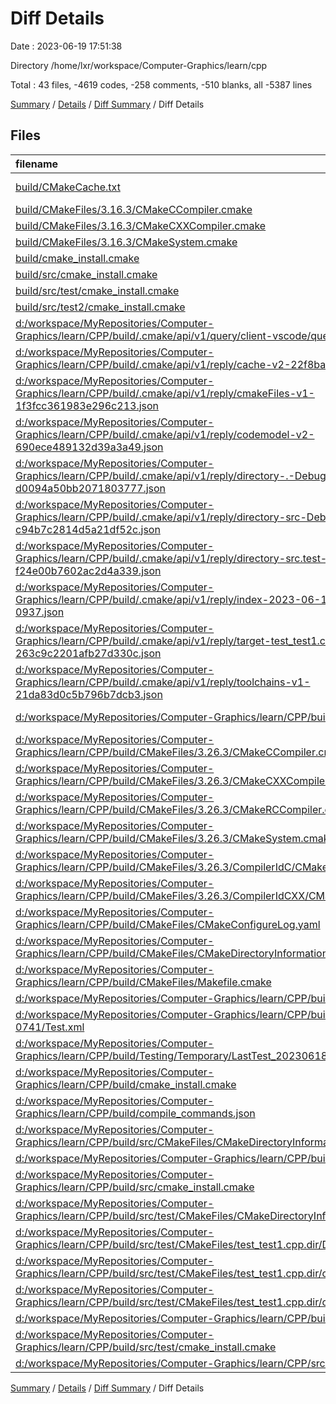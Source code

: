 # Diff Details

Date : 2023-06-19 17:51:38

Directory /home/lxr/workspace/Computer-Graphics/learn/cpp

Total : 43 files,  -4619 codes, -258 comments, -510 blanks, all -5387 lines

[Summary](results.md) / [Details](details.md) / [Diff Summary](diff.md) / Diff Details

## Files
| filename | language | code | comment | blank | total |
| :--- | :--- | ---: | ---: | ---: | ---: |
| [build/CMakeCache.txt](/build/CMakeCache.txt) | CMake Cache | 297 | 0 | 64 | 361 |
| [build/CMakeFiles/3.16.3/CMakeCCompiler.cmake](/build/CMakeFiles/3.16.3/CMakeCCompiler.cmake) | CMake | 60 | 0 | 17 | 77 |
| [build/CMakeFiles/3.16.3/CMakeCXXCompiler.cmake](/build/CMakeFiles/3.16.3/CMakeCXXCompiler.cmake) | CMake | 70 | 0 | 19 | 89 |
| [build/CMakeFiles/3.16.3/CMakeSystem.cmake](/build/CMakeFiles/3.16.3/CMakeSystem.cmake) | CMake | 10 | 0 | 6 | 16 |
| [build/cmake_install.cmake](/build/cmake_install.cmake) | CMake | 46 | 0 | 10 | 56 |
| [build/src/cmake_install.cmake](/build/src/cmake_install.cmake) | CMake | 38 | 0 | 9 | 47 |
| [build/src/test/cmake_install.cmake](/build/src/test/cmake_install.cmake) | CMake | 33 | 0 | 7 | 40 |
| [build/src/test2/cmake_install.cmake](/build/src/test2/cmake_install.cmake) | CMake | 33 | 0 | 7 | 40 |
| [d:/workspace/MyRepositories/Computer-Graphics/learn/CPP/build/.cmake/api/v1/query/client-vscode/query.json](/d:/workspace/MyRepositories/Computer-Graphics/learn/CPP/build/.cmake/api/v1/query/client-vscode/query.json) | JSON | -1 | 0 | 0 | -1 |
| [d:/workspace/MyRepositories/Computer-Graphics/learn/CPP/build/.cmake/api/v1/reply/cache-v2-22f8ba38f913e7de351b.json](/d:/workspace/MyRepositories/Computer-Graphics/learn/CPP/build/.cmake/api/v1/reply/cache-v2-22f8ba38f913e7de351b.json) | JSON | -1,563 | 0 | -1 | -1,564 |
| [d:/workspace/MyRepositories/Computer-Graphics/learn/CPP/build/.cmake/api/v1/reply/cmakeFiles-v1-1f3fcc361983e296c213.json](/d:/workspace/MyRepositories/Computer-Graphics/learn/CPP/build/.cmake/api/v1/reply/cmakeFiles-v1-1f3fcc361983e296c213.json) | JSON | -175 | 0 | -1 | -176 |
| [d:/workspace/MyRepositories/Computer-Graphics/learn/CPP/build/.cmake/api/v1/reply/codemodel-v2-690ece489132d39a3a49.json](/d:/workspace/MyRepositories/Computer-Graphics/learn/CPP/build/.cmake/api/v1/reply/codemodel-v2-690ece489132d39a3a49.json) | JSON | -92 | 0 | -1 | -93 |
| [d:/workspace/MyRepositories/Computer-Graphics/learn/CPP/build/.cmake/api/v1/reply/directory-.-Debug-d0094a50bb2071803777.json](/d:/workspace/MyRepositories/Computer-Graphics/learn/CPP/build/.cmake/api/v1/reply/directory-.-Debug-d0094a50bb2071803777.json) | JSON | -14 | 0 | -1 | -15 |
| [d:/workspace/MyRepositories/Computer-Graphics/learn/CPP/build/.cmake/api/v1/reply/directory-src-Debug-c94b7c2814d5a21df52c.json](/d:/workspace/MyRepositories/Computer-Graphics/learn/CPP/build/.cmake/api/v1/reply/directory-src-Debug-c94b7c2814d5a21df52c.json) | JSON | -14 | 0 | -1 | -15 |
| [d:/workspace/MyRepositories/Computer-Graphics/learn/CPP/build/.cmake/api/v1/reply/directory-src.test-Debug-f24e00b7602ac2d4a339.json](/d:/workspace/MyRepositories/Computer-Graphics/learn/CPP/build/.cmake/api/v1/reply/directory-src.test-Debug-f24e00b7602ac2d4a339.json) | JSON | -14 | 0 | -1 | -15 |
| [d:/workspace/MyRepositories/Computer-Graphics/learn/CPP/build/.cmake/api/v1/reply/index-2023-06-18T11-26-39-0937.json](/d:/workspace/MyRepositories/Computer-Graphics/learn/CPP/build/.cmake/api/v1/reply/index-2023-06-18T11-26-39-0937.json) | JSON | -132 | 0 | -1 | -133 |
| [d:/workspace/MyRepositories/Computer-Graphics/learn/CPP/build/.cmake/api/v1/reply/target-test_test1.cpp-Debug-263c9c2201afb27d330c.json](/d:/workspace/MyRepositories/Computer-Graphics/learn/CPP/build/.cmake/api/v1/reply/target-test_test1.cpp-Debug-263c9c2201afb27d330c.json) | JSON | -144 | 0 | -1 | -145 |
| [d:/workspace/MyRepositories/Computer-Graphics/learn/CPP/build/.cmake/api/v1/reply/toolchains-v1-21da83d0c5b796b7dcb3.json](/d:/workspace/MyRepositories/Computer-Graphics/learn/CPP/build/.cmake/api/v1/reply/toolchains-v1-21da83d0c5b796b7dcb3.json) | JSON | -137 | 0 | -1 | -138 |
| [d:/workspace/MyRepositories/Computer-Graphics/learn/CPP/build/CMakeCache.txt](/d:/workspace/MyRepositories/Computer-Graphics/learn/CPP/build/CMakeCache.txt) | CMake Cache | -391 | 0 | -91 | -482 |
| [d:/workspace/MyRepositories/Computer-Graphics/learn/CPP/build/CMakeFiles/3.26.3/CMakeCCompiler.cmake](/d:/workspace/MyRepositories/Computer-Graphics/learn/CPP/build/CMakeFiles/3.26.3/CMakeCCompiler.cmake) | CMake | -55 | 0 | -18 | -73 |
| [d:/workspace/MyRepositories/Computer-Graphics/learn/CPP/build/CMakeFiles/3.26.3/CMakeCXXCompiler.cmake](/d:/workspace/MyRepositories/Computer-Graphics/learn/CPP/build/CMakeFiles/3.26.3/CMakeCXXCompiler.cmake) | CMake | -64 | 0 | -20 | -84 |
| [d:/workspace/MyRepositories/Computer-Graphics/learn/CPP/build/CMakeFiles/3.26.3/CMakeRCCompiler.cmake](/d:/workspace/MyRepositories/Computer-Graphics/learn/CPP/build/CMakeFiles/3.26.3/CMakeRCCompiler.cmake) | CMake | -6 | 0 | -1 | -7 |
| [d:/workspace/MyRepositories/Computer-Graphics/learn/CPP/build/CMakeFiles/3.26.3/CMakeSystem.cmake](/d:/workspace/MyRepositories/Computer-Graphics/learn/CPP/build/CMakeFiles/3.26.3/CMakeSystem.cmake) | CMake | -11 | 0 | -5 | -16 |
| [d:/workspace/MyRepositories/Computer-Graphics/learn/CPP/build/CMakeFiles/3.26.3/CompilerIdC/CMakeCCompilerId.c](/d:/workspace/MyRepositories/Computer-Graphics/learn/CPP/build/CMakeFiles/3.26.3/CompilerIdC/CMakeCCompilerId.c) | C | -659 | -61 | -147 | -867 |
| [d:/workspace/MyRepositories/Computer-Graphics/learn/CPP/build/CMakeFiles/3.26.3/CompilerIdCXX/CMakeCXXCompilerId.cpp](/d:/workspace/MyRepositories/Computer-Graphics/learn/CPP/build/CMakeFiles/3.26.3/CompilerIdCXX/CMakeCXXCompilerId.cpp) | C++ | -648 | -63 | -145 | -856 |
| [d:/workspace/MyRepositories/Computer-Graphics/learn/CPP/build/CMakeFiles/CMakeConfigureLog.yaml](/d:/workspace/MyRepositories/Computer-Graphics/learn/CPP/build/CMakeFiles/CMakeConfigureLog.yaml) | YAML | -581 | -4 | -26 | -611 |
| [d:/workspace/MyRepositories/Computer-Graphics/learn/CPP/build/CMakeFiles/CMakeDirectoryInformation.cmake](/d:/workspace/MyRepositories/Computer-Graphics/learn/CPP/build/CMakeFiles/CMakeDirectoryInformation.cmake) | CMake | -12 | 0 | -5 | -17 |
| [d:/workspace/MyRepositories/Computer-Graphics/learn/CPP/build/CMakeFiles/Makefile.cmake](/d:/workspace/MyRepositories/Computer-Graphics/learn/CPP/build/CMakeFiles/Makefile.cmake) | CMake | -53 | 0 | -6 | -59 |
| [d:/workspace/MyRepositories/Computer-Graphics/learn/CPP/build/Makefile](/d:/workspace/MyRepositories/Computer-Graphics/learn/CPP/build/Makefile) | Makefile | -69 | -44 | -41 | -154 |
| [d:/workspace/MyRepositories/Computer-Graphics/learn/CPP/build/Testing/20230618-0741/Test.xml](/d:/workspace/MyRepositories/Computer-Graphics/learn/CPP/build/Testing/20230618-0741/Test.xml) | XML | -34 | 0 | -1 | -35 |
| [d:/workspace/MyRepositories/Computer-Graphics/learn/CPP/build/Testing/Temporary/LastTest_20230618-0741.log](/d:/workspace/MyRepositories/Computer-Graphics/learn/CPP/build/Testing/Temporary/LastTest_20230618-0741.log) | Log | -3 | 0 | -1 | -4 |
| [d:/workspace/MyRepositories/Computer-Graphics/learn/CPP/build/cmake_install.cmake](/d:/workspace/MyRepositories/Computer-Graphics/learn/CPP/build/cmake_install.cmake) | CMake | -46 | 0 | -10 | -56 |
| [d:/workspace/MyRepositories/Computer-Graphics/learn/CPP/build/compile_commands.json](/d:/workspace/MyRepositories/Computer-Graphics/learn/CPP/build/compile_commands.json) | JSON | -8 | 0 | 0 | -8 |
| [d:/workspace/MyRepositories/Computer-Graphics/learn/CPP/build/src/CMakeFiles/CMakeDirectoryInformation.cmake](/d:/workspace/MyRepositories/Computer-Graphics/learn/CPP/build/src/CMakeFiles/CMakeDirectoryInformation.cmake) | CMake | -12 | 0 | -5 | -17 |
| [d:/workspace/MyRepositories/Computer-Graphics/learn/CPP/build/src/Makefile](/d:/workspace/MyRepositories/Computer-Graphics/learn/CPP/build/src/Makefile) | Makefile | -62 | -40 | -38 | -140 |
| [d:/workspace/MyRepositories/Computer-Graphics/learn/CPP/build/src/cmake_install.cmake](/d:/workspace/MyRepositories/Computer-Graphics/learn/CPP/build/src/cmake_install.cmake) | CMake | -37 | 0 | -9 | -46 |
| [d:/workspace/MyRepositories/Computer-Graphics/learn/CPP/build/src/test/CMakeFiles/CMakeDirectoryInformation.cmake](/d:/workspace/MyRepositories/Computer-Graphics/learn/CPP/build/src/test/CMakeFiles/CMakeDirectoryInformation.cmake) | CMake | -12 | 0 | -5 | -17 |
| [d:/workspace/MyRepositories/Computer-Graphics/learn/CPP/build/src/test/CMakeFiles/test_test1.cpp.dir/DependInfo.cmake](/d:/workspace/MyRepositories/Computer-Graphics/learn/CPP/build/src/test/CMakeFiles/test_test1.cpp.dir/DependInfo.cmake) | CMake | -14 | 0 | -6 | -20 |
| [d:/workspace/MyRepositories/Computer-Graphics/learn/CPP/build/src/test/CMakeFiles/test_test1.cpp.dir/cmake_clean.cmake](/d:/workspace/MyRepositories/Computer-Graphics/learn/CPP/build/src/test/CMakeFiles/test_test1.cpp.dir/cmake_clean.cmake) | CMake | -12 | 0 | -2 | -14 |
| [d:/workspace/MyRepositories/Computer-Graphics/learn/CPP/build/src/test/CMakeFiles/test_test1.cpp.dir/compiler_depend.ts](/d:/workspace/MyRepositories/Computer-Graphics/learn/CPP/build/src/test/CMakeFiles/test_test1.cpp.dir/compiler_depend.ts) | TypeScript | -2 | 0 | -1 | -3 |
| [d:/workspace/MyRepositories/Computer-Graphics/learn/CPP/build/src/test/Makefile](/d:/workspace/MyRepositories/Computer-Graphics/learn/CPP/build/src/test/Makefile) | Makefile | -89 | -46 | -47 | -182 |
| [d:/workspace/MyRepositories/Computer-Graphics/learn/CPP/build/src/test/cmake_install.cmake](/d:/workspace/MyRepositories/Computer-Graphics/learn/CPP/build/src/test/cmake_install.cmake) | CMake | -33 | 0 | -7 | -40 |
| [d:/workspace/MyRepositories/Computer-Graphics/learn/CPP/src/test/test1.cpp](/d:/workspace/MyRepositories/Computer-Graphics/learn/CPP/src/test/test1.cpp) | C++ | -7 | 0 | -3 | -10 |

[Summary](results.md) / [Details](details.md) / [Diff Summary](diff.md) / Diff Details